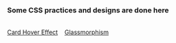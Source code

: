 <h3>
   Some CSS practices and designs are done here
</h3>
<br>
   <a href="Card Hover Effect/index.html">Card Hover Effect</a>&nbsp;&nbsp;&nbsp;
   <a href="https://su1nta.github.io/CSS_Playground/Glassmorphism/">Glassmorphism</a>
